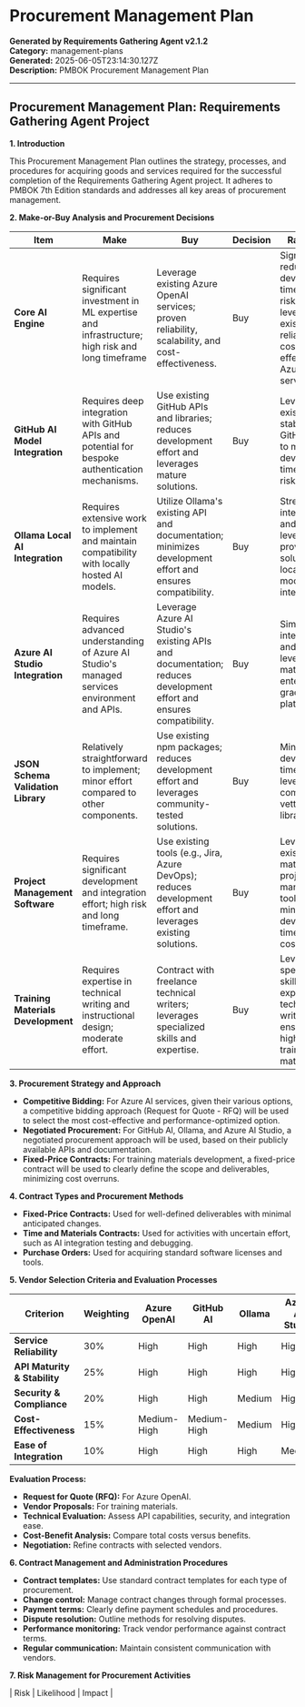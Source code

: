 # Procurement Management Plan

**Generated by Requirements Gathering Agent v2.1.2**  
**Category:** management-plans  
**Generated:** 2025-06-05T23:14:30.127Z  
**Description:** PMBOK Procurement Management Plan

---

## Procurement Management Plan: Requirements Gathering Agent Project

**1. Introduction**

This Procurement Management Plan outlines the strategy, processes, and procedures for acquiring goods and services required for the successful completion of the Requirements Gathering Agent project.  It adheres to PMBOK 7th Edition standards and addresses all key areas of procurement management.

**2. Make-or-Buy Analysis and Procurement Decisions**

| Item                               | Make                                                                                                      | Buy                                                                                               | Decision          | Rationale                                                                                                                                   |
|------------------------------------|-----------------------------------------------------------------------------------------------------------|------------------------------------------------------------------------------------------------------|-------------------|------------------------------------------------------------------------------------------------------------------------------------------|
| **Core AI Engine**                 | Requires significant investment in ML expertise and infrastructure; high risk and long timeframe             | Leverage existing Azure OpenAI services; proven reliability, scalability, and cost-effectiveness.              | Buy               | Significantly reduces development time and risk, leveraging existing, reliable, and cost-effective Azure AI services.                               |
| **GitHub AI Model Integration**    | Requires deep integration with GitHub APIs and potential for bespoke authentication mechanisms.               | Use existing GitHub APIs and libraries; reduces development effort and leverages mature solutions.             | Buy               | Leverages existing, stable GitHub APIs to minimize development time and risk.                                                                    |
| **Ollama Local AI Integration**   | Requires extensive work to implement and maintain compatibility with locally hosted AI models.              | Utilize Ollama's existing API and documentation; minimizes development effort and ensures compatibility.        | Buy               | Streamlines integration and leverages a proven solution for local AI model interaction.                                                          |
| **Azure AI Studio Integration**    | Requires advanced understanding of Azure AI Studio's managed services environment and APIs.                   | Leverage Azure AI Studio's existing APIs and documentation; reduces development effort and ensures compatibility. | Buy               | Simplifies integration and leverages a mature enterprise-grade AI platform.                                                                      |
| **JSON Schema Validation Library** | Relatively straightforward to implement; minor effort compared to other components.                          | Use existing npm packages; reduces development effort and leverages community-tested solutions.            | Buy               | Minimizes development time and leverages community-vetted libraries.                                                                       |
| **Project Management Software**   | Requires significant development and integration effort; high risk and long timeframe.               | Use existing tools (e.g., Jira, Azure DevOps); reduces development effort and leverages existing solutions. | Buy               | Leverages existing, mature project management tools to minimize development time and cost.                                                       |
| **Training Materials Development**| Requires expertise in technical writing and instructional design; moderate effort.                      | Contract with freelance technical writers; leverages specialized skills and expertise.                     | Buy               | Leverages specialized skills and expertise in technical writing, ensuring high-quality training materials.                                          |


**3. Procurement Strategy and Approach**

- **Competitive Bidding:**  For Azure AI services, given their various options, a competitive bidding approach (Request for Quote - RFQ) will be used to select the most cost-effective and performance-optimized option.
- **Negotiated Procurement:**  For GitHub AI, Ollama, and Azure AI Studio, a negotiated procurement approach will be used, based on their publicly available APIs and documentation.
- **Fixed-Price Contracts:**  For training materials development, a fixed-price contract will be used to clearly define the scope and deliverables, minimizing cost overruns.

**4. Contract Types and Procurement Methods**

- **Fixed-Price Contracts:**  Used for well-defined deliverables with minimal anticipated changes.
- **Time and Materials Contracts:**  Used for activities with uncertain effort, such as AI integration testing and debugging.
- **Purchase Orders:**  Used for acquiring standard software licenses and tools.

**5. Vendor Selection Criteria and Evaluation Processes**

| Criterion                | Weighting | Azure OpenAI | GitHub AI | Ollama | Azure AI Studio | Training Writers |
|---------------------------|------------|---------------|------------|---------|------------------|------------------|
| **Service Reliability**   | 30%        | High          | High       | High    | High             | N/A              |
| **API Maturity & Stability** | 25%        | High          | High       | High    | High             | N/A              |
| **Security & Compliance** | 20%        | High          | High       | Medium  | High             | N/A              |
| **Cost-Effectiveness**     | 15%        | Medium-High   | Medium-High | Medium  | High             | Medium-High      |
| **Ease of Integration**   | 10%        | High          | High       | High    | Medium             | Medium           |

**Evaluation Process:**

- **Request for Quote (RFQ):**  For Azure OpenAI.
- **Vendor Proposals:**  For training materials.
- **Technical Evaluation:**  Assess API capabilities, security, and integration ease.
- **Cost-Benefit Analysis:**  Compare total costs versus benefits.
- **Negotiation:**  Refine contracts with selected vendors.

**6. Contract Management and Administration Procedures**

- **Contract templates:**  Use standard contract templates for each type of procurement.
- **Change control:**  Manage contract changes through formal processes.
- **Payment terms:**  Clearly define payment schedules and procedures.
- **Dispute resolution:**  Outline methods for resolving disputes.
- **Performance monitoring:**  Track vendor performance against contract terms.
- **Regular communication:**  Maintain consistent communication with vendors.

**7. Risk Management for Procurement Activities**

| Risk                               | Likelihood | Impact |